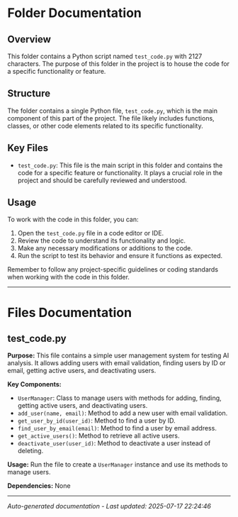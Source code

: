 # Folder Documentation

## Overview
This folder contains a Python script named `test_code.py` with 2127 characters. The purpose of this folder in the project is to house the code for a specific functionality or feature.

## Structure
The folder contains a single Python file, `test_code.py`, which is the main component of this part of the project. The file likely includes functions, classes, or other code elements related to its specific functionality.

## Key Files
- `test_code.py`: This file is the main script in this folder and contains the code for a specific feature or functionality. It plays a crucial role in the project and should be carefully reviewed and understood.

## Usage
To work with the code in this folder, you can:
1. Open the `test_code.py` file in a code editor or IDE.
2. Review the code to understand its functionality and logic.
3. Make any necessary modifications or additions to the code.
4. Run the script to test its behavior and ensure it functions as expected.

Remember to follow any project-specific guidelines or coding standards when working with the code in this folder.

---

# Files Documentation

## test_code.py

**Purpose:** This file contains a simple user management system for testing AI analysis. It allows adding users with email validation, finding users by ID or email, getting active users, and deactivating users.

**Key Components:**
- `UserManager`: Class to manage users with methods for adding, finding, getting active users, and deactivating users.
- `add_user(name, email)`: Method to add a new user with email validation.
- `get_user_by_id(user_id)`: Method to find a user by ID.
- `find_user_by_email(email)`: Method to find a user by email address.
- `get_active_users()`: Method to retrieve all active users.
- `deactivate_user(user_id)`: Method to deactivate a user instead of deleting.

**Usage:** Run the file to create a `UserManager` instance and use its methods to manage users.

**Dependencies:** None

---
*Auto-generated documentation - Last updated: 2025-07-17 22:24:46*

